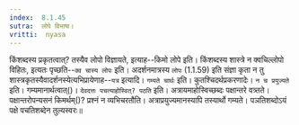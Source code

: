 ```yaml
---
index:  8.1.45
sutra:  लोपे विभाषा।
vritti:  nyasa
---
```


किंशब्दस्य प्रकृतत्वात्? तस्यैव लोपो विज्ञायते, इत्याह--किमो लोपे इति। किंशब्दस्य शास्त्रे न क्वचिल्लोपो विहितः, इत्यतः पृच्छति--`क्व चास्य लोपः` इति। अदर्शनमात्रस्य `लोपः` (1.1.59) इति संज्ञा कृता न तु शास्त्रकृतस्यैवादर्शनस्येत्यभिप्रायेणाह--`यत्र` इत्यादि। `गम्यते चार्थः` इति। कुतश्चिदर्थप्रकरणादेः। `न च प्रयुज्यते` इति। गम्यमानार्थत्वात्()। `देवदत्तः पचत्याहोस्वित्? पठति` इति। अत्रायमाहोस्विच्छब्दः पक्षान्तरे वत्र्तते। पक्षान्तरोपन्यसनं किमर्थम्()? प्रश्नं न व्यभिचरतौति। अत्राप्रयुज्यमानस्यापि तस्यार्थो गम्यते। पञतिशब्दोऽयं पक्षे पचतिशब्देन तुल्यस्वरः॥
